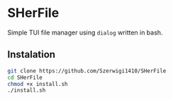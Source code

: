 # SHerFile

Simple TUI file manager using `dialog` written in bash.

## Instalation

```bash
git clone https://github.com/Szerwigi1410/SHerFile
cd SHerFile
chmod +x install.sh
./install.sh
```
